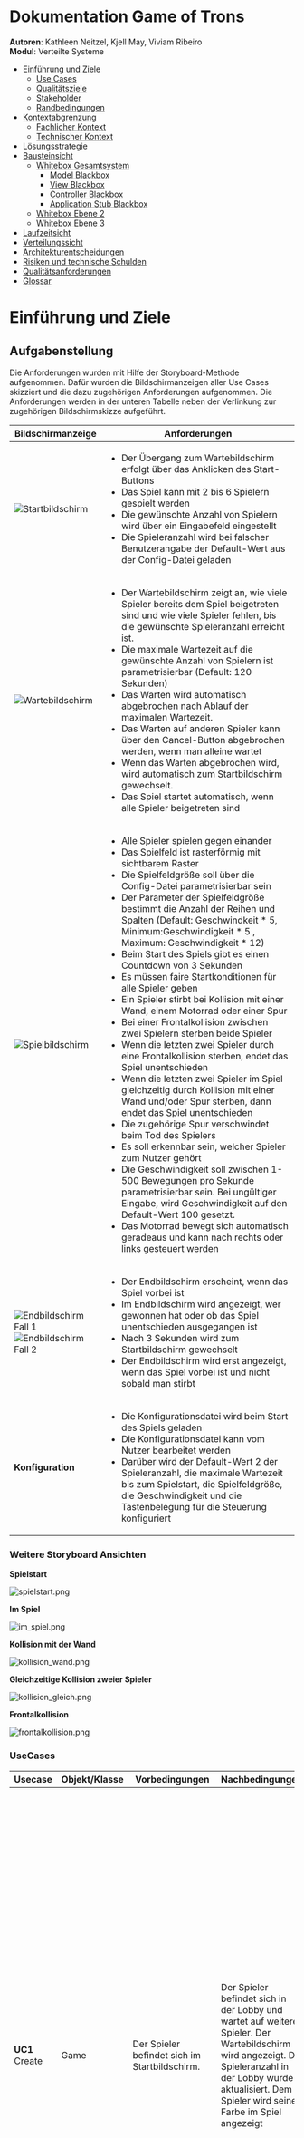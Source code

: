 # **Dokumentation Game of Trons**

**Autoren**: Kathleen Neitzel, Kjell May, Viviam Ribeiro <br>
**Modul**: Verteilte Systeme

- [Einführung und Ziele](#einfuehrung)
   - [Use Cases](#usecases)
   - [Qualitätsziele](#qualitaetsziele)
   - [Stakeholder](#stakeholder)
   - [Randbedingungen](#randbedingungen)
- [Kontextabgrenzung](#kontextabgrenzung)
  - [Fachlicher Kontext](#fachlicherkontext)
  - [Technischer Kontext](#technischerkontext)
- [Lösungsstrategie](#loesungsstrategie)
- [Bausteinsicht](#bausteinsicht)
  - [Whitebox Gesamtsystem](#whiteboxgesamt)
    - [Model Blackbox](#modelblackbox)
    - [View Blackbox](#viewblackbox)
    - [Controller Blackbox](#controllerblackbox)
    - [Application Stub Blackbox](#applicationstubblackblox)
  - [Whitebox Ebene 2](#ebene2)
  - [Whitebox Ebene 3](#ebene3)
- [Laufzeitsicht](#laufzeitsicht)
- [Verteilungssicht](#verteilungssicht)
- [Architekturentscheidungen](#architektur)
- [Risiken und technische Schulden](#risiken)
- [Qualitätsanforderungen](#qualitaet)
- [Glossar](#glossar)



<a name="einfuehrung"></a>
# Einführung und Ziele
## Aufgabenstellung

Die Anforderungen wurden mit Hilfe der Storyboard-Methode aufgenommen. Dafür wurden die Bildschirmanzeigen aller Use Cases skizziert und die dazu zugehörigen Anforderungen aufgenommen. Die Anforderungen werden in der unteren Tabelle neben der Verlinkung zur zugehörigen Bildschirmskizze aufgeführt.

| Bildschirmanzeige  | Anforderungen |
| --- | --- |
| ![Startbildschirm](images/tron2.PNG) | <ul><li>Der Übergang zum Wartebildschirm erfolgt über das Anklicken des Start-Buttons</li><li>Das Spiel kann mit 2 bis 6 Spielern gespielt werden</li><li>Die gewünschte Anzahl von Spielern wird über ein Eingabefeld eingestellt</li><li>Die Spieleranzahl wird bei falscher Benutzerangabe der Default-Wert aus der Config-Datei geladen</li></ul> |
| ![Wartebildschirm](images/tron3.PNG) | <ul><li>Der Wartebildschirm zeigt an, wie viele Spieler bereits dem Spiel beigetreten sind und wie viele Spieler fehlen, bis die gewünschte Spieleranzahl erreicht ist.</li><li>Die maximale Wartezeit auf die gewünschte Anzahl von Spielern ist parametrisierbar (Default: 120 Sekunden)</li><li>Das Warten wird automatisch abgebrochen nach Ablauf der maximalen Wartezeit.</li><li>Das Warten auf anderen Spieler kann über den Cancel-Button abgebrochen werden, wenn man alleine wartet</li><li>Wenn das Warten abgebrochen wird, wird automatisch zum Startbildschirm gewechselt.</li><li>Das Spiel startet automatisch, wenn alle Spieler beigetreten sind</li></ul> |
| ![Spielbildschirm](images/tron1.png) | <ul><li>Alle Spieler spielen gegen einander</li><li>Das Spielfeld ist rasterförmig mit sichtbarem Raster</li><li>Die Spielfeldgröße soll über die Config-Datei parametrisierbar sein</li><li>Der Parameter der Spielfeldgröße bestimmt die Anzahl der Reihen und Spalten (Default: Geschwindkeit * 5, Minimum:Geschwindigkeit * 5 , Maximum: Geschwindigkeit * 12)</li><li>Beim Start des Spiels gibt es einen Countdown von 3 Sekunden</li><li>Es müssen faire Startkonditionen für alle Spieler geben</li><li>Ein Spieler stirbt bei Kollision mit einer Wand, einem Motorrad oder einer Spur</li><li>Bei einer Frontalkollision zwischen zwei Spielern sterben beide Spieler</li><li>Wenn die letzten zwei Spieler durch eine Frontalkollision sterben, endet das Spiel unentschieden</li><li>Wenn die letzten zwei Spieler im Spiel gleichzeitig durch Kollision mit einer Wand und/oder Spur sterben, dann endet das Spiel unentschieden</li><li>Die zugehörige Spur verschwindet beim Tod des Spielers</li><li>Es soll erkennbar sein, welcher Spieler zum Nutzer gehört</li><li>Die Geschwindigkeit soll zwischen 1-500 Bewegungen pro Sekunde parametrisierbar sein. Bei ungültiger Eingabe, wird Geschwindigkeit auf den Default-Wert 100 gesetzt.</li><li>Das Motorrad bewegt sich automatisch geradeaus und kann nach rechts oder links gesteuert werden</li></ul> |
| ![Endbildschirm Fall 1](images/tron4a.png)<br> ![Endbildschirm Fall 2](images/tron5.PNG)| <ul><li>Der Endbildschirm erscheint, wenn das Spiel vorbei ist</li><li>Im Endbildschirm wird angezeigt, wer gewonnen hat oder ob das Spiel unentschieden ausgegangen ist</li><li>Nach 3 Sekunden wird zum Startbildschirm gewechselt</li><li>Der Endbildschirm wird erst angezeigt, wenn das Spiel vorbei ist und nicht sobald man stirbt</li></ul>
| **Konfiguration** | <ul><li>Die Konfigurationsdatei wird beim Start des Spiels geladen</li><li>Die Konfigurationsdatei kann vom Nutzer bearbeitet werden</li><li>Darüber wird der Default-Wert 2 der Spieleranzahl, die maximale Wartezeit bis zum Spielstart, die Spielfeldgröße, die Geschwindigkeit und die Tastenbelegung für die Steuerung konfiguriert</li></ul>

### **Weitere Storyboard Ansichten**

**Spielstart**

![spielstart.png](./images/spielstart.png)
<br>

**Im Spiel**

![im_spiel.png](./images/im_spiel.png)
<br>

**Kollision mit der Wand**

![kollision_wand.png](./images/kollision_wand.png)
<br>

**Gleichzeitige Kollision zweier Spieler**

![kollision_gleich.png](./images/kollision_gleich.png)
<br>

**Frontalkollision**

![frontalkollision.png](./images/frontalkollision.png)
<br>

<a name="usecases"></a>
### **UseCases**

| Usecase | Objekt/Klasse | Vorbedingungen | Nachbedingungen |Erfolgsfall | Erweiterungsfälle| Fehlerfälle |
|---|---|---|---|---|---|---|
|**UC1** Create|Game|Der Spieler befindet sich im Startbildschirm.|Der Spieler befindet sich in der Lobby und wartet auf weitere Spieler. Der Wartebildschirm wird angezeigt. Die Spieleranzahl in der Lobby wurde aktualisiert. Dem Spieler wird seine Farbe im Spiel angezeigt|**1.** Der Nutzer gibt die gewünschte Spieleranzahl in das Eingabefeld ein und klickt den Start-Knopf an. <br><br>**2.** Falls der betreffende Spieler der Erste ist, eröffnet das System eine Lobby für die entsprechende Spieleranzahl und startet einen Timer mit der maximalen Wartezeit aus der Config.<br><br> **3.** Es wird geprüft, ob die festgelegte Spieleranzahl bereits erreicht wurde. Falls dies nicht der Fall ist, tritt der Spieler der Lobby bei und ihm wird der Wartebildschirm angezeigt.<br><br> **4.** Das System zeigt den Wartebildschirm an||**1a** Die vom Nutzer eingegebene Spieleranzahl ist nicht zwischen 2-6. <br><br> **1a.1** Das System übernimmt den Default-Wert aus der Config-Datei <br><br> **1a.2** Das System informiert den Nutzer über die altenative Spieleranzahl über eine Fehlermeldung<br><br> **2a** Die maximale Wartezeit in der Config-Datei ist nicht gültig <br><br> **2a.1** Der hinterlegte Default-Wert wird eingesetzt.<br><br> **2a.2** Der Nutzer wird über eine Meldung darüber informiert, dass die Wartezeit auf ihren Default-Wert gesetzt wurde.|
|**UC2a** Cancel Wait|Game|Der Spieler befindet sich alleine in der Lobby (Wartebildschirm).|Der Spieler befindet sich wieder im Startbildschirm. Die Spielinstanz wurde gelöscht.|**1.** Der Nutzer drückt auf den Button "Cancel".<br><br>**2.** Das System leitet ihn zum Startbildschirm zurück.<br><br>**3.** Das System löscht die Spielinstanz inkl. des Spielers. | |
|**UC2b** Time Up|Game|Eine unzureichende Spieleranzahl befindet sich in der Lobby (Wartebildschirm).|Alle Spieler befinden sich wieder im Startbildschirm. Die Spielinstanz inkl. der Spieler wurde gelöscht.|**1.** Die maximale Wartezeit aus der Config-Datei ist abgelaufen.<br><br>**2.** Das System informiert alle wartenden Spieler, dass die Wartezeit überschritten wurde.<br><br>**3.** Das System löscht die Spielinstanz und alle Spieler. | |
|**UC3** Start|Game|Alle bis auf den letzten Mitspieler befinden sich im Warteraum. Der letzte fehlende Spieler betritt den Warteraum.|Das Spiel wurde gestartet und allen Spielern wird der Spielbildschirm angezeigt.|**1.** Die benötigte Spieleranzahl wird erreicht.<br><br>**2.** Das System zeigt den 3-Sekunden-Countdown an.<br><br>**3.** Das System wechselt zum Spielbildschirm und zeigt die Farbe des Spielers an.|||
|**UC4** Steer|Spieler|Der Spieler befindet sich im Spiel und ist noch am Leben.|Das Motorrad des Spielers bewegt sich in einer Richtung weiter|**1.** Der Nutzer drückt keine Taste an <br><br> **2.** Das System zeigt die Bewegung des Motorrades in der aktuellen Richtung und Geschwindigkeit an| **1.a** Der Nutzer drückt auf eine der Steuerungstasten gemäß der angegebenen Tastenbelegung in der Config-Datei. <br><br> **1.a.2** Das System registriert den Tastendruck <br><br> **1.a.3** Das System berechnet die neue Richtung und aktualisiert die Richtung des Spielers entsprechend der gedrückten Taste <br><br> **1.a.4** Das System zeigt die neue Richtung des Motorrads des Spielers an.||
|**UC5** Collide on|Game Field|Der Spieler ist noch am Leben und bewegt sich auf dem Spielfeld|Der Spieler ist gestorben und wurde aus dem Spiel inkl. seiner Spur entfernt.|**1.** Das System stellt fest, dass sich auf der neuen Position des Motorrads des Spielers eine Wand, eine Spur oder ein anderes Motorrad befindet.<br><br> **2.** Das System entfernt die Spur des Spielers und entfernt den Spieler aus dem Spiel.<br><br> **3.** Das System zeigt eine Meldung an, um den Nutzer zu informieren, dass er gestorben ist.|||
|**UC6** Win |Game|Der Spieler befindet sich mit nur einem weiteren Spieler auf dem Spielfeld|Das Spiel wurde gelöscht und alle Nutzer wurden zum Startbildschirm weitergeleitet.|**1.** Der andere Spieler kollidiert (siehe UC5).<br><br> **2.** Das System legt den letzten überlebenden Spieler als Sieger fest <br><br> **3.** Das System zeigt allen Nutzern den Endschirm an, wo angezeigt wird, welcher Spieler gewonnen hat.<br><br> **4.** Nach 3 Sekunden löscht das System die Spielinstanz und zeigt allen wieder den Startbildschirm an.| |
|**UC7** Lose|Game|Der Spieler befindet sich mit mindestens einem weiteren Spieler auf dem Spielfeld|Der Spieler wurde aus dem Spiel entfernt|**1.** Der Spieler kollidiert (siehe UC5).<br><br> **2.** Das System entfernt den Spieler aus dem Spiel| | |
|**UC8** Tie|Game|Der Spieler befindet sich mit nur einem weiteren Spieler auf dem Spielfeld|Das Spiel wurde gelöscht und alle Nutzer wurden zum Startbildschirm weitergeleitet.|**1.** Beide Spieler kollidieren gleichzeitig (siehe UC5).<br><br> **2.** Das System legt fest, dass das Spiel unentschieden ist.<br><br> **3.** Das System zeigt allen Nutzern den Endschirm an, wo angezeigt wird, dass das Spiel unentschieden ist.<br><br> **4.** Nach 3 Sekunden löscht das System die Spielinstanz und zeigt allen wieder den Startbildschirm an.| |

<a name="qualitaetsziele"></a>
## Qualitätsziele

|Qualitätsziel  |Erklärung|
|---------------|---------|
|Kompatibilität |Es können mindestens zwei Spieler auf unterschiedlichen Geräten miteinander spielen|
|Fehlertoleranz/ Stabilität| Das Spiel soll bestehen/ stabil bleiben, auch wenn Teilnehmer abstürzen|
|Zuverlässigkeit|Das Spiel soll immer gleich schnell laufen (kein "Jittering")|
|Ein Spiel am Stück (Rematch-Option)|Es reicht aus, wenn ein Spiel am Stück spielbar ist (Keine "direkte" Rematch-Option)|

<a name="stakeholder"></a>
## Stakeholder

|Rolle  |Kontakt        |Erwartungshaltung|
|-------|---------------|-----------------|
|Kunde  |Martin Becke   |Entwicklung eines Tron-Spiels als verteiltes System, gut dokumentiert (Code <-> Dokumentation), Konzepte aus der Vorlesung sinnvoll angewendet und verstanden|
|Entwickler|Kathleen Neitzel, Kjell May, Viviam Ribeiro| - Das Spiel als verteiltes System entwickeln und dabei die Inhalte aus der Vorlesung praktisch verstehen und anwenden können <br>- PVL erhalten|


<a name="randbedingungen"></a>
# Randbedingungen


| Randbedingung           | Erläuterung                                 |
|-------------------------|---------------------------------------------|
| Programmiersprache | Die Vorgabe der Aufgabenstellung erfordert die Nutzung einer objektorientierten Programmiersprache. Die Nutzung von Java wird empfohlen, da in dieser Sprache Code-Beispiele in den Vorlesungen gezeigt werden. Wir haben uns aus diesem Grund für Java entschieden. |
| Versionsverwaltung | Die Nutzung von unserem hochschuleigenen Gitlab ist ebenfalls vorgeschrieben. Aufgrund eines Hackerangriffs in der Hochschule sind wir später im Projekt auf GitHub umgestiegen. |
| Schnittstellen     | Kommunikation mit RPC  |

**\<Organisatorische Randbedingungen>**
| Randbedingung   | Erläuterung |
|-----------------|-------------|
| Team            | Kjell May, Viviam Ribeiro und Kathleen Neitzel aus dem Studiengang der Angewandten Informatik. Fachsemester 6 und 7. |
| Zeit            |Abgabe am 19. Januar 2023. |


<a name="kontextabgrenzung"></a>
# Kontextabgrenzung

<a name="fachlicherkontext"></a>
## Fachlicher Kontext


![fachlicher_trontext.png](./images/fachlicher_trontext.png)



<a name="technischerkontext"></a>
## Technischer Kontext



![technischer_trontext.png](./images/technischer_trontext.png)


<a name="loesungsstrategie"></a>
# Lösungsstrategie


|Use Case| Akteur | Funktionssignatur |Vorbedingung| Nachbedingung | Ablaufsemantik | Fehlersemantik |
| --- | --- | --- | --- | --- | --- | --- |
|UC1 | Controller | int handleInputPlayerCount() | Der Nutzer hat die gewünschte Spieleranzahl eingegeben und auf den Button "Start" gedrückt. | Die Spieleranzahl der Spielinstanz wird im Model gespeichert. |Die Methode liefert die durch den Benutzer eingegebenen Spieleranzahl | Wenn die Spieleranzahl keine Zahl zwischen 2 und 6 ist, wird die Methode loadDefaultPlayerCount() aufgerufen |
|UC1 | Controller | int loadDefaultPlayerCount() | Der Nutzer hat eine ungültige Spieleranzahl eingegeben. | Die Default-Spieleranzahl wird im Model gespeichert.  |Die Methode liefert den Default-Wert für die Spieleranzahl aus der Config-Datei und ruft die Methode informUser("Spieleranzahl muss eine Zahl zwischen 2 und 6 sein. Der Default-Wert <<Default-Wert>> wird gesetzt") | Wenn keine Zahl geladen werden konnte, wird eine Exception mit Fehlerbeschreibung geworfen. |
|UC1 | Controller |int[] loadConfigParams() | Eine gültige Spieleranzahl wurd im Model gespeichert.  | Es wurde eine Liste mit Spielparametern erzeugt. |Die Methode liefert die Parameter aus der Config-Datei in einem int-Array der Länge 4. <br> **Index 0:** Die maximale Wartezeit <br> **Index 1:** Die Tastenbelegung (0: Steuerung über die Pfeiltasten rechts/links; 1: Steuerung über die Tasten 'A'/'D') <br> **Index 2:** Die Geschwindigkeit<br> **Index 3:** Die Spielfeldgröße | Wenn ein Parameter nicht im gültigen Wertebereich liegt oder nicht geladen werden konnte, wird der entsprechende Default-Wert gesetzt: <br> **Default maximale Wartezeit:** 120 Sekunden<br> **Default Geschwindkeit:** 100 (Einheit: Bewegungen/Sekunde) <br> **Default Spielfeldgröße:** Geschwindigkeit * 5 <br><br> Anschließend wird die Methode informUser("Ein oder mehr Parameter aus der Konfigurationsdatei waren ungültig oder konnten nicht geladen werden. Die betroffenen Parameter wurde auf Default-Werte gesetzt.") aufgerufen |
|UC1| Model | ``void join(int)`` | Ein Spieler möchte dem Spiel durch Drücken auf Start beitreten oder ist der erste und erstellt damit ein Spiel | Der Spieler wurde im Spiel registriert. Wenn das Spiel voll ist, wird es gestartet | Nach Klick auf Start wird diese Methode mit der Anzahl der Spieler aus dem Feld des Startbildschirms aufgerufen. Ist noch kein `fullPlayerCount` gesetzt, ist die übergebene Anzahl die Lobbygröße. Die Anzahl der Spieler in der Lobby werden hochgezählt. Dann wird geschaut, ob die Lobby voll ist und dann entweder das Spiel gestartet oder die Anzahl der wartenden Spieler in der View aktualisiert und der Warte-Timer zurückgesetzt | 1. Ein Spieler tritt mit seiner eingetragenen Anzahl an Spielern bei, die Lobby hat aber schon eine gesetzte Größe. Dann wird der Spieler darüber informiert (`informUser()`) |
|UC2a+b | Model | ``void cancelWait()`` | Der Cancel-Button wurde gedrückt oder die maximale Wartezeit ist abgelaufen | Das Spiel wurde abgebrochen und alles zurückgesetzt | fullPlayerCount und numPlayers werden auf 0 gesetzt, der Timer abgebrochen, der User informiert und die Spielinstanz im Controller gelöscht | |
|UC3| Model |``void startGame(int, int)``| Es sind genug Spieler beigetreten|Das Spiel wurde initialisiert und alle Spieler befinden sich auf ihrer Startposition und sehen den Spielbildschirm | startGame() wird mit Anzahl Reihen (Spalten entfallen, da das Spielfeld quadratisch ist) und Geschwindigkeit aufgerufen. Das Spielfeld und die Spieler werden initialisert und die Spieler auf ihre Startpositionen gesetzt. Die Informationen über die Positionen werden an die View zur Darstellung geschickt||
|UC1, UC2, UC5 | View | void informUser(String) | Eine Exception wurde geworfen. | Dem Nutzer wird ein Text mit der entsprechenden Fehlerbeschreibung angezeigt. |Zeigt Fehlerbeschreibung der Exception dem Nutzer an | |
|UC1, UC2, UC6, UC8 | View |void showScreen(String) | Der Spielzustand wurde im Controller gewechselt. | Dem Nutzer wird einen anderen Bildschirm angezeigt. |Die Methode zeigt den Bildschirm an, der zum übergebenen Bildschirmzustand passt.  | Wenn zum übergebenen Zustandsparameter kein anzuzeigenden Bildschirm gehört, wird eine Exception mit einer Fehlerbeschreibung geworfen. |
|UC2 | Controller | void handleWaitingButtonClick() | Der Nutzer befindet sich alleine in der Lobby und hat auf den Button "Cancel" geklickt.| Der Spieler wird  zum Startbildschirm zurückgeleitet. |Die Methode bricht den Wartevorgang ab. | |
|UC2, UC6, UC8 | Controller | void deleteGameInstance() | Der Wartevorgang wurde durch Nutezraktion oder Timerablauf abgebrochen oder das Spiel wurde zu Ende gespielt. | Die Spielinstanz wurde gelöscht. |Die Methode löscht die aktuelle Spielinstanz. |  |
|UC2 | Controller| void cancelWaitingTimer() | Der Nutzer befindet sich im Warteraum und der Timer des Warteraums ist abgelaufen, weil zu lange auf anderen Spieler gewartet wurde. |Der Nutzer wird zum Startbildschirm weitergeleitet. |Die Methode bricht den Wartevorgang ab und informiert den Nutzer über den Aufruf der Methode informUser("Wartezeit zu lang. Der Wartevorgang wird abgebrochen ...").| |
|UC3 |Controller | void notifyCountdownOver() | Der Countdown wurde von der View dem Nutzer angezeigt. | Der Controller bekommt mit, dass der Countdown vorbei ist und ruft die Methode startGame() des Models auf. | Die Methode erzeugt einen Event für den Controller, dass der Countdown vorbei ist.|  |
|UC3 | View | Color getPlayerColor(int) |Es wurden Spielerinstanzen erzeugt. | Die Farbe wird zurückgegeben. |Die Methode gibt die Farbe des Spieler zurück, dessen ID als Parameter übergeben wurde |Wenn die übergebene ID keinem Spieler gehört, wird eine Exception mit Fehlerbeschribung geworfen |
|UC3 | View | void showPlayerColor(Color) | Die Farbe des Spielers wurde ermittelt und wird als Aufrufparameter übergeben. | Dem Nutzer wird die übergebene Farbe im aktuellen Bildschirm angezeigt. |Die Methode zeigt die Spielerfarbe an, die als Parameter übergeben wird | | 
|UC4 | View | void drawPlayers() | Der Nutzer befindet sich im Spielbildschirm und die Spielfeldanzeige soll die aktuelle Positionen der Spieler zeigen | Auf dem Spielfeld werden die aktuell lebenden Spieler an ihren aktuellen Positionen angezeigt. |Die Methode ruft die Methode getPlayersinGameField() auf, um Informationen über die aktuellen Spieler zu erhalten. Anhand dieser Informationen werden die Spieler an ihrer aktuellen Position und Ausrichtung in Szene gesetzt. | Im Fehlerfall wird eine Exception mit Fehlerbeschreibung geworfen |
|UC4 | View | void drawTileColors() | Der Nutzer befindet sich im Spielbildschirm und die Spielfeldanzeige soll die aktuelle Einfärbung des Spielfeldes zeigen | Auf dem Spielfeld wird die aktuell gültige Einfärbung des Spielfeldes angezeigt. |Die Methode holt von jedem Spieler im Spielfeld die eingefärbten Felder und die entsprechende Farbe. Anhand dieser Informationen wird jedes mit Farbe belegte Feld des Spielfeldes in der ermittelten Farbe angezigt. | |
|UC4| Controller | String handleDirectionKeyboardInput() |Der Nutzer hat eine Taste füe die Steuerung seines Spielers gedrückt.| Die gewünschte Richtungsänderung wird zurückgegeben. | Die Methode liefert die Richtung, die über die Tastatur vom Nutzer eingegeben wurde. Wenn die entsprechende Tastenbelegung für die Steuerung des Motorrads nach links gedrückt wurde, gibt die Methode den String 'left' zurück. <br> Wenn die entsprechende Tastenbelegung für die Steuerung des Motorrads nach rechts gedrückt wurde, gibt die Methode den String 'right' zurück.| Im Fehlerfall wird eine Exception mit Fehlerbeschreibung geworfen |
|UC4 | Model | ``void changePlayerDirection(int, String)`` | Der Nutzer hat eine Taste für die Richtungsänderung gedrückt und die gewünschte Richtung wurde ermittelt. | Der Spieler wurde um 90° in die gewünschte Richtung gedreht.|Der Methode werden als Parameter die Spieler-ID und ein String übergeben, welche die Information liefert, ob der Spieler nach links oder nach rechts gesteuert wird. Der Spieler mit der ID wird in der Liste der Spieler gesucht. Es wird überprüft, ob der Spieler noch am Leben ist und ob er in diesem Tick bereits eine Aktion getätigt hat. Aus der aktuellen front und der Richtung des Spielers bezogen aufs Spielfeld werden die neue front und die neue Richtung berechnet und gesetzt. Außerdem wird gespeichert, dass der Spieler diesen Tick eine Aktion getätigt hat. | Wenn der Spieler mit der übergebenen ID nicht unter den Spielern gefunden wurde, nicht am Leben ist oder bereits eine Aktion diesen Tick gemacht hat, wird die Eingabe ignoriert. |
|UC4,5,6,7,8 | Model | ``void update()`` | Das Spiel befindet sich im Zustand RUNNING. | Alle lebenden Spieler wurden bewegt, das Spiel ist möglicherweise vorbei. | Diese Methode ist die tick-Methode/ der Gameloop des Spiels. Sie wird also in festen Zeitintervallen ausgeführt. Diese Methode ruft intern `updatePlayers()` zum Aktualisieren der Spieler auf (Bewegen und Töten). Dann wird der GameState geprüft. Ist das Spiel RUNNING, werden alle neuen Positionen der Spieler an die View mittels ``updatePlayer()`` übermittelt. Tote Spieler werden hier auch mitgeschickt mit der Info, dass sie entfernt werden sollen. Ist das Spiel OVER wird stattdessen der Sieger erfragt und an den Controller übermittelt, um das Spiel zu beenden.||
|UC4,5,6,7,8 | Model | ``void updatePlayers()`` | Das Spiel befindet sich im Zustand RUNNING. Diese Methode wurde in ``update()`` aufgerufen. | Alle Spieler wurden bewegt und eventuell Spieler getötet. | Es wird zu Beginn eine leere Liste initialisiert für Spieler, die diesen Zug sterben könnten. Dann werden alle Spieler bewegt, von denen diesen Tick kein Input kam (mit ``movePlayersNoInput()``). Danach wird über alle lebenden Spieler iteriert. Spieler werden der Liste hinzugefügt, wenn es eine Kollision an ihrer front gibt (geprüft durch ``checkForCollision()``). Wenn es keine Kollision für den aktuell betrachteten Spieler gibt, wird `movePlayer` aufgerufen, um den Spieler zu bewegen. Wurden alle Spieler abgehandelt, werden in der Methode ``killPlayers()`` alle Spieler in der Liste getötet.||
|UC4 | Model | ``void movePlayersNoInput()`` | Das Spiel befindet sich im Zustand RUNNING. Diese Methode wurde in ``updatePlayers()`` aufgerufen. | Alle Spieler wurden diesen tick bewegt | Es wird über alle Spieler iteriert. Für jeden, der keine `currentAction` hat, wird mit ``calcNextPos()`` die nächste Position in der aktuellen Richtung berechnet und als front des Spielers gesetzt |  |
|UC4 | Model | ``Position calcNextPos(Position, Direction, String)`` | Die neue Position eines Spielers soll ermittelt werden | Die neue Position wurde berechnet und zurückgegeben | Zuerst wird ein int[] initialisert mit den Änderungen für x und y je nach Richtung (LEFT,UP,RIGHT,DOWN). Dann wird anhand der übergebenen Richtung und der `action` als String die resultierende Richtung ermittelt. Anhand der ordinalen Ordnung dieser Richtung im enum werden die Änderungen für x und y mithilfe des int[] bestimmt und zurückgegeben | |
|UC5 | Model | ``boolean checkForCollision(Position)`` | Das Spiel befindet sich im Zustand RUNNING. Diese Methode wurde in ``updatePlayers()`` aufgerufen. | Eine Kollision wurde korrekt erkannt und zurückgegeben. | Der Methode wird die front eines Spielers übergeben. Befindet sich diese außerhalb des Spielfelds - x > Anzahl Spalten oder y > Anzahl Reihen oder eins der beiden < 0 - wird true zurückgegeben. Wenn  front gleich der front eines anderen lebenden Spielers ist, wird auch true zurückgegeben. Ist das nicht der Fall wird geschaut, ob sich die front in einem trail eines lebenden Spielers (auch des Spielers selbst) befindet. Auch hier wird demnach true zurückgegeben, sonst false. ||
|UC4 | Model | ``void movePlayer(Player)`` | Das Spiel befindet sich im Zustand RUNNING. Diese Methode wurde in ``updatePlayers()`` aufgerufen.| Der Spieler wurde bewegt, indem die front dem trail angefügt wurde | Die front des übergebenen Spielers wird an den trail angehangen. Die currentAction wird auf null gesetzt ||
|UC4,5,6,7,8 | Model | ``void killPlayers(List<Player>)`` | Das Spiel befindet sich im Zustand RUNNING. Diese Methode wurde in ``updatePlayers()`` aufgerufen. | Zu tötende Spieler wurden getötet und eventuell ein Sieger des Spiels bestimmt. | Ist die übergebene Liste leer, wird einfach zurückgekehrt. Dann wird geprüft, ob die Listengröße gleich Anzahl lebender Spieler ist. In dem Fall hat man ein Unentschieden, der gameWinner wird auf -1 und der GameState auf OVER gesetzt und es wird returned. Andernfalls werden alle Spieler der Liste auf tot gesetzt. Ist danach nur noch ein Spieler übrig, ist dies der Gewinner, gameWinner wird auf seine ID und der GameState auf OVER gesetzt. ||
|UC5, UC7| View |removeTileColor(Color) | Ein Spieler ist gestorben und wurde aus dem Spiel entfernt. | Die Felder, die mit als Parameter eingegebenen Farbe eingefärbt waren, sind nicht mehr eingefärbt, sondern haben die gleiche Farbe wie der Spielhintergrund.| Die Methode ändert die Farbe von jedem Feld mit der als Parameter übergebenen Farbe zur Hintergrundfarbe. | |
| UC3 | View | updateView(int)| Alle Spieler haben den Warteraum betreten.|Die Spielfeldgröße wird in der View gespeichert.  |Die Methode setzt die Spielfeldgröße in der View, die aus der Config-Datei geladen wurden| |
|UC4 | View | void drawPlayers() | Der Nutzer befindet sich im Spielbildschirm und die Spielfeldanzeige soll die aktuelle Positionen der Spieler zeigen | Auf dem Spielfeld werden die aktuell lebenden Spieler an ihren aktuellen Positionen angezeigt. |Die Methode ruft die Methode getPlayersinGameField() auf, um Informationen über die aktuellen Spieler zu erhalten. Anhand dieser Informationen werden die Spieler an ihrer aktuellen Position und Ausrichtung in Szene gesetzt. | Im Fehlerfall wird eine Exception mit Fehlerbeschreibung geworfen |
| UC1-8 | View |updatePlayer(int[]) |Im Model wurden Daten zu den Spielern geändert. | Die View hat ihre Daten aktualisiert. | Die Methode aktualisiert die Spielerliste, die in der View gehalten wird. | |
| UC3 | View | setGameFieldSize(int)| Alle Spieler haben den Warteraum betreten.|Die Spielfeldgröße wird in der View gespeichert.  |Die Methode setzt die Spielfeldgröße in der View, die aus der Config-Datei geladen wurden| |
|UC6,7,8| Controller| endGame(int)| Im Model wurde ein Gewinner festgelegt oder das Spiel wurde als unentschieden entschieden. | Die State Maschine im Controller befindet sich im Zustand "End" | Die Methode ändert die State Maschine im Controller zum Zustand "End"| |
|UC6,7,8|View|notifyGameResult(int)| Die State Maschine des Controllers befindet sich im Zustand "End"| Die View weiß, wie das Spiel ausgegangen ist und zeigt im nächsten Schitt den Endbildschirm an.| Die Methode setzt den Gewinner des Spiels in der View-Komponente.| |







<a name="bausteinsicht"></a>
# Bausteinsicht
## Ebene 1

<a name="whiteboxgesamt"></a>
### Whitebox Gesamtsystem

Game Of Trons ist in drei Komponenten aufgeteilt, die in der unteren Abbildung zu sehen sind.
Die Komponenten bieten über Schnittstellen ihre Funktionalitäten an und nutzen ebenso über Schnittstellen die Funktionalitäten anderer Komponenten.

![Whitebox_Gesamtsystem_Abb](images/Whitebox_Gesamt.png) 

Die Komponentenaufteilung richtet sich nach dem eingesetzten MVC-Architekturmuster. 

**Enthaltene Bausteine**

| Baustein | Kurzbeschreibung |
| --- | --- |
| Model | Enthält das Datenmodell und die Spielelogik |
| View | Verantwortlich für die GUI-Anzeige und das Empfangen von Nutzereingaben|
|Controller | Regelt die Ablaufsemantik außerhalb des Spiels und vermittelt zwischen Model und View.|
| Application Stub | Fängt Methodenaufrufe auf und leite sie an die Middleware weiter. Wird von der Middleware aufgerufen, um Methodenaufrufe an die aufgerufene Klasse weiterzuleiten. |


<a name="modelblackbox"></a>
### Model (Blackbox)

**Zweck/ Verantwortung**

Das Model ist in unserem Spiel für die Spielelogik zuständig. Es berechnet den aktuellen Spielstand anhand der Eingaben und gibt die Informationen an die View weiter

**Schnittstelle(n)**

Um einen Spielstart und ein Spielende zu signalisieren, benötigt das Model die angebotene Schnittstelle *IModelController* vom Controller. Um die angezeigten Daten in der View zu aktualisieren, benötigt das Model die Schnittstelle *IModelView* von der View. Das Model selbst bietet die Schnittstelle *IModel* für den Controller an, um das Spiel zu initialisieren und über Tasteneingaben informiert zu werden.

| Methode | Kurzbeschreibung |
| --- | --- |
| getInstance() | Liefert die IModel-Instanz(Singleton-Pattern)|
| startGame(int,int,int) | Lässt das Spiel mit den übergebenen Einstellungen (Anzahl Spieler, Spielfeldgröße und Spielgeschwindigkeit) starten|
| changePlayerDirection(int,String) | Für Verarbeitung der Tasteneingaben für einen Spieler|

<a name="viewblackbox"></a>
### View (Blackbox) 

**Zweck/ Verantwortung**

 Das View-Subsystem implementiert die gleichnamige View des eingesetzten MVC-Patterns.
 Die Komponente stellt die grafische Benutzeroberfläche bereit. Es nimmt Aktionen vom Nutzer entgegen und leitet diese zum Controller weiter. 

 Bei Bedarf, im Falle einer Änderung im Datenmodell (Datenmodell wird im Subsystem Model verwaltet), wird die View darüber informiert und passt die angezeigten Inhalte an.

**Schnittstelle(n)**

Die View bietet die Bildschirmanzeigefunktionalität, das Setzen der Spielfeldgröße und das Setzen des Spielergebnisses über die Schnittstelle **IControllerView** an.


| Methode | Kurzbeschreibung |
| --- | --- |
| showScreen(String) | Zeigt den Bildschirm an, der zum als String übergebenen Programmzustand passt. |
| setGameFieldSize(int)| setzt die Spielfeldgröße in der View. Der Aufrufparameter bestimmt die Anzahl der Reihen und Spalten des rasterförmigen Spielfeldes.|
| notifyGameResult(int) | setzt ein Spielergebnis in der View. Die Methode wird mit der SpielerID des Gewinners aufgerufen oder mit -1, wenn das Spiel unentschieden ist. |


Die View erlaubt das Aktualisieren der Spielerdaten über die Schnittstelle **IModelView**

| Methode | Kurzbeschreibung |
| --- | --- |
|updatePlayer(int, int, int) | Aktualisiert die Spielerliste, die in der View gehalten wird. Der erste Parameter ist die ID des zu aktualisierenden Spielers. Der zweite und dritte Parameter sind die neuen X- und Y-Koordinate des Spielers. Wenn die Koordinaten -1 und -1 betragen, dann ist der Spieler tot. |


<a name="controllerblackbox"></a>
### Controller (Blackbox) 

**Zweck/ Verantwortung**

Der Controller steuert den gesamten Ablauf rund um das Spiel. Dieser umfasst das Weiterleiten vom Startbildschirm in die Lobby, das Warten auf weitere Mitspieler, das Mitteilen des Siegers am Ende des Spiels, das Löschen der beendeten Runde und das Zurückleiten zum Startbildschirm. Außerdem setzt der Controller die Kommunikation zwischen der View- und der Modelkomponente sowohl vor und nach als auch während der laufenden Runde über mehrere Schnittstellen um.
Während des Spiels nimmt der Controller die Benutzereingaben zur Steuerung des Spielers an und leitet diese an das Model weiter.

**Schnittstelle(n)**

Der Controller bietet Funktionalitäten für das Model v.a. zur Kommunikation mit der View über die Schnittstelle **IModelController** an.


| Methode | Kurzbeschreibung |
| --- | --- |
| void endGame(int) | Das Model ruft die Methode endGame() auf und übergibt als Parameter das Spielergebnis in Form eines int. Die State Machine wechselt vom Zustand GAME in den Zustand END. | |


Der Controller bietet Funktionalitäten für die View v.a. zur Kommunikation mit dem Model über die Schnittstelle **IViewController** an.

| Methode | Kurzbeschreibung |
| --- | --- |
| int handleInputPlayerCount() | Der Nutzer drückt den Start-Button. Falls eine gültige Eingabe für die Spieleranzahl vom Nutzer getätigt wurde, wird der Wert in einer Variable gespeichert. Andernfalls wird die Methode loadDefaultPlayerCount() aufgerufen. |
| void handleWaitingButtonClick()| Der Nutzer drückt den Cancel-Button. Wartevorgang wird abgebrochen, falls der Nutzer alleinein der Lobby wartet. Andernfalls wird mit informUser() eine Nachricht versendet, dass der Wartevorgang nicht abgebrochen werden kann. |
| String handleDirectionKeyboardInput()| Der Nutzer tätigt  eine Tastatureingabe zur Steuerung seines Spielers. Zurückgegeben wird die für die Taste hinterlegte Richtung. Bei keiner Belegung wird eine Exception geworfen. |
| void notifyCountdownOver() | Die View hat die Countdownanzeige abgeschlossen und benachrichtigt den Controller, dass der Countdown vorbei ist. Der Controller ruft die Methode startGame() des Models auf. |

<a name="applicationstubblackblox"></a>
### Application Stub (Blackbox) 

**Zweck/ Verantwortung**

Der Application Stub fängt Methodenaufrufe auf, die Schnittstellen von Remote-Komponenten aufrufen. Beim Auffangen wird die Middleware aufgerufen.

Außerdem leitet der Application Stub einen durch die Middleware empfangenen Methodenaufruf an die richtuge Komponentenschnittstelle weiter, wo der Aufruf abgearbeitet wird.


**Schnittstelle(n)**

Die Schnittstelle **IRemoteObject** bietet die Funktionalität zum Empfangen von Remote-Methodenaufrufen an. 

| Methode | Kurzbeschreibung |
|call(String methodName, Object[] args) | Eine zu importierende Schnittstelle wird gefragt, ob eine Methode mit dem Namen "methodName" vorhanden ist. Wenn ja, dann wird diese Methode mit den Aufrufparametern im Array "args" aufgerufen.|

<a name="ebene2"></a>
## Ebene 2 

### Whitebox Model

![Model_Ebene2](./images/Model_Ebene2.png)


### Whitebox View

![View_Ebene2](./images/View_Ebene_2.png)


### Whitbox Controller

![Controller_Blackbox.png](./images/Controller_Blackbox.png)
<br>


### Whitebox Application Stub

![AppStub_Ebene2](./images/Whitebox_AppStub.png)


<a name="ebene3"></a>
## Ebene 3 

### Whitebox Model

![Model_Ebene3](images/Model_Ebene3_Refactor.png)

|Methode    |Kurzbeschreibung|
|-|-|
|||

   
### Whitebox View

![View_Ebene3](./images/Whitebox_View.png)

|Methode| Kurzbeschreibung|
| --- | --- |
|drawScreen() | Abstrakte Methode, die in den konkreten Klassen die Bildschirmanzeige zeichnet. |
|informUser(String) | konkrete Methode, die eine Meldung (als String-Aufrufparameter übergebe) dem Nutzer anzeigt. |
|getPlayerColor(int) |Bildet Spieler-IDs eindeutig auf Anzeigefarben ab und liefert die Farbe zur angefragten ID.|
|drawPlayers() | Zeigt die aktuell lebenden Spieler an ihrer aktuellen Position an. |
|drawTileColors(int, int, int, int, int) | Wird mit der Spieler-ID, mit den alten Spielerkoodinaten und den neuen Spielerkoordinaten aufgerufen. Die Methode berechnet die Spielfelder, die von dem Spieler besetzt wurden und aktualisiert die Spielfelddaten entsprechend.|

   
### Whitebox Controller

![Controller_WB3.png](./images/Controller_WB3.png)
<br>

State Machine
![SM_WB3.png](./images/SM_WB3.png)
<br>


Methodenliste
| Methode           | Beschreibung                                 |
|-------------------------|---------------------------------------------|
| createGame() | Erstellt eine neue Spielinstanz, nutzt User Input der View für die Spielerzahl und lädt die Config-Datei. Falls bereits eine vorhanden --> bestehende ersetzt. |
| deleteGame() | Löscht die bestehende Spielinstanz. Falls keine vorhanden --> Exception |
| checkState() | Prüft, ob eine gültige Anzahl an Spielern vorhanden sind. Prüft, ob benötigte Spielinstanz für angefragte Operation vorhanden. |
| next() | Wechselt in den gültigen angefragten Zustand. Aktualisierung des aktuellen States. Vorheriger State wird auf Stack gespeichert. |
| back() | Lädt den letzten (gültigen) Zustand auf dem Stack als aktuellen State. |
| resetStateMachine() | Löscht alle auf dem Stack gespeicherten States und lädt den Default State als aktuellen State. |
| updateSpieler() | Aktualisiert die Spielerliste. |
| updateField() | Aktualisiert alle Farben des Spielfelds. |
| ...() | ... |


### Whitebox AppStub
   
**Caller-Whitebox**
![Appstub_Caller.png](./images/caller_whitebox.png)
<br>
|Methode| Kurzbeschreibung|
| --- | --- |
|join(int) <br> cancelWait() <br> startGame(int, int)<br> changePlayerDirection(int, String) <br> setCurrentState(String<br> endGame(int)<br>| Ruft die invoke(int interfaceID, String methodName, Object[] args)-Schnittstelle der Middleware auf. Für den Aufruf wird das InterfaceID der Caller-Klasse genommen, und die Aufrufparameter der Methode werden in ein Object-Array gepackt.|

 **Callee-Whitebox**
![Appstub_Callee.png](./images/callee_whitebox.png)
<br>
|Methode| Kurzbeschreibung|
| --- | --- |
|call(String methodName, Object[])| Eine zu importierende Schnittstelle wird gefragt, ob eine Methode mit dem Namen "methodName" vorhanden ist. Wenn ja, dann wird diese Methode mit den Aufrufparametern im Array "args" aufgerufen.|


<a name="laufzeitsicht"></a>
# Laufzeitsicht


## Usecase 1 Create
![uc1](images/uc1.png)
   
## Usecase 2a CancelWait
![uc2a](images/uc2a.png)

## Usecase 2b TimeUp
![uc2b](images/uc2b.png)

## Usecase 3 Start
![uc3](images/uc3.png)

## Usecase 4 Spieler steuern
![Sequenzdiagramm_Steer](images/SD_UC4Steer.png)

## Usecase 5 gegen Spielobjekt kollidieren
![Sequenzdiagramm_Collide](images/SD_UC5Collide.png)

## UC6 Win
![Sequenzdiagramm_Spielende](images/SD_UC6Win.png)

## UC7 Lose
![Sequenzdiagramm_Spielende](images/SD_UC7Lose.png)

## UC8 Tie
![Sequenzdiagramm_Spielende](images/SD_UC8Tie.png)
...

## AD join
![Aktivitätsdiagramm_join](images/AD_join.png)

## AD cancelWait
![Aktivitätsdiagramm_cancelWait](images/AD_cancelWait.png)

## AD startGame
![Aktivitätsdiagramm_startGame](images/AD_startGame.png)

## AD update
![Aktivitätsdiagramm_update](images/AD_update.png)

## AD changePlayerDirection
![Aktivitätsdiagramm_changePlayerDirection](images/AD_changePlayerDirection.png)

## AD calcNextPos
![Aktivitätsdiagramm_calcNextPos](images/AD_calcNextPos.png)

## AD getPlayerPositions
![Aktivitätsdiagramm_getPlayerPositions](images/AD_getPlayerPositions.png)

## AD updatePlayers
![Aktivitätsdiagramm_updatePlayers](images/AD_updatePlayers.png)

## AD movePlayer
![Aktivitätsdiagramm_movePlayer](images/AD_movePlayer.png)

## AD checkForCollision
![Aktivitätsdiagramm_checkForCollision](images/AD_checkForCollision.png)

## AD killPlayers
![Aktivitätsdiagramm_killPlayers](images/AD_killPlayers.png)


<a name="verteilungssicht"></a>
# Verteilungssicht {#section-deployment-view}

## Infrastruktur Ebene 1 {#_infrastruktur_ebene_1}

***\<Übersichtsdiagramm>***

Begründung

:   *\<Erläuternder Text>*

Qualitäts- und/oder Leistungsmerkmale

:   *\<Erläuternder Text>*

Zuordnung von Bausteinen zu Infrastruktur

:   *\<Beschreibung der Zuordnung>*

## Infrastruktur Ebene 2 {#_infrastruktur_ebene_2}

### *\<Infrastrukturelement 1>* {#__emphasis_infrastrukturelement_1_emphasis}

*\<Diagramm + Erläuterungen>*

### *\<Infrastrukturelement 2>* {#__emphasis_infrastrukturelement_2_emphasis}

*\<Diagramm + Erläuterungen>*

...

### *\<Infrastrukturelement n>* {#__emphasis_infrastrukturelement_n_emphasis}

*\<Diagramm + Erläuterungen>*

<a name="querschnitt"></a>
# Querschnittliche Konzepte {#section-concepts}

## *\<Konzept 1>* {#__emphasis_konzept_1_emphasis}

*\<Erklärung>*

## *\<Konzept 2>* {#__emphasis_konzept_2_emphasis}

*\<Erklärung>*

...

## *\<Konzept n>* {#__emphasis_konzept_n_emphasis}

*\<Erklärung>*

<a name="architektur"></a>
# Architekturentscheidungen 

Ausschlaggebend für die Architektur ist das MVC-Entwurfsmuster, das häufig bei Anwendungen mit Benutzeroberfläche eingesetzt wird, was auch bei der hier behandelten Anwendung der Fall ist.

Dieses Entwurfsmuster implementiert das Prinzip des Separation of Concerns, wodurch die Wartbarbeit und des Systems steigt und Auswirkungen von Änderungen eher lokal bleiben. Diese Eigenschaften führen auch dazu, dass das System erweiterbar ist.

Die Vorteile, die das Einsetzen dieses Patterns bringen, sind für die Entwicklung dieser Software unerlässlich, da der Softwareentwicklungsprozess iterativ gestaltet ist und da Änderungen in der Logik oder Architektur aufgrund von neuen Wunschäußerungen durch die Stakeholder oder aufgrund von Fehleinschätzungen durch das unerfahrene Entwicklungsteam zu erwarten sind.

<a name="qualitaet"></a>
# Qualitätsanforderungen

## Qualitätsbaum

![Qualitätsbaum](./images/qualitaetsbaum.png)

## Qualitätsszenarien

|ID |Szenario|
|---|--------|
|K01|Es lässt sich ein faires Spiel erstellen und starten mit 2-6 Spielern|
|F01|Ein Spieler verliert die Verbindung zum Spiel. Das Spiel geht trotzdem weiter für die anderen Spieler|
|F02|Eingaben eines Spielers kommen verzögert oder unregelmäßig an. Das Spiel registriert trotzdem für jeden Spieler regelmäßig gleich viele Eingaben und geht fair weiter|
|Z01|Pakete im Netzwerk haben Varianz in der Laufzeit (Jittering). Das Spiel geht trotzdem gleich schnell weiter|
|R01|Ein Spiel wurde beendet. Alle Spieler können den Endbildschirm sehen und werden dann zurück zum Startbildschirm geleitet. Die Option dasselbe Spiel zu wiederholen gibt es nicht.|

**TODO Wahrscheinlich noch mehr Szenarien**

<a name="risiken"></a>
# Risiken und technische Schulden {#section-technical-risks}

<a name="glossar"></a>
# Glossar {#section-glossary}

|Begriff    |Definition|
|-----------|----------|
|||
